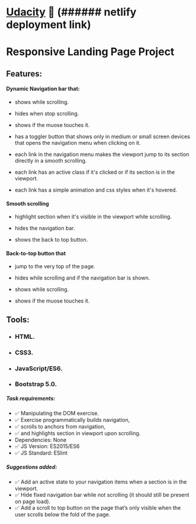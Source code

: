 # [Udacity](https://udacity-landing-page-dec21.netlify.app "Udacity") 💫 (###### netlify deployment link)

# Responsive Landing Page Project

## Features:

#### Dynamic Navigation bar that:

- shows while scrolling.

- hides when stop scrolling.

- shows if the muose touches it.

- has a toggler button that shows only in medium or small screen devices that opens the navigation menu when clicking on it.

- each link in the navigation menu makes the viewport jump to its section directly in a smooth scrolling.

- each link has an active class if it's clicked or if its section is in the viewport.

- each link has a simple animation and css styles when it's hovered.

#### Smooth scrolling

- highlight section when it's visible in the viewport while scrolling.

- hides the navigation bar.

- shows the back to top button.

#### Back-to-top button that

- jump to the very top of the page.

- hides while scrolling and if the navigation bar is shown.

- shows while scrolling.

- shows if the muose touches it.

## Tools:

- ### HTML.

- ### CSS3.

- ### JavaScript/ES6.

- ### Bootstrap 5.0.

##### Task requirements:

- ✅ Manipulating the DOM exercise.
- ✅ Exercise programmatically builds navigation,
- ✅ scrolls to anchors from navigation,
- ✅ and highlights section in viewport upon scrolling.
- Dependencies: None
- ✅ JS Version: ES2015/ES6
- ✅ JS Standard: ESlint

##### Suggestions added:

- ✅ Add an active state to your navigation items when a section is in the viewport.
- ✅ Hide fixed navigation bar while not scrolling (it should still be present on page load).
- ✅ Add a scroll to top button on the page that’s only visible when the user scrolls below the fold of the page.
